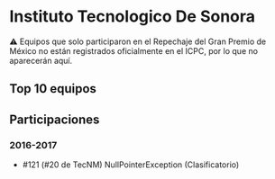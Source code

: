 # Instituto Tecnologico De Sonora

:warning: Equipos que solo participaron en el Repechaje del Gran Premio de México no están registrados oficialmente en el ICPC, por lo que no aparecerán aquí.

## Top 10 equipos


## Participaciones

### 2016-2017

- #121 (#20 de TecNM) NullPointerException (Clasificatorio)



